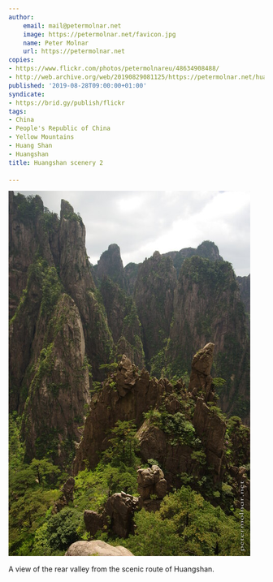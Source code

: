 ```yaml
---
author:
    email: mail@petermolnar.net
    image: https://petermolnar.net/favicon.jpg
    name: Peter Molnar
    url: https://petermolnar.net
copies:
- https://www.flickr.com/photos/petermolnareu/48634908488/
- http://web.archive.org/web/20190829081125/https://petermolnar.net/huangshan-scenery-2/
published: '2019-08-28T09:00:00+01:00'
syndicate:
- https://brid.gy/publish/flickr
tags:
- China
- People's Republic of China
- Yellow Mountains
- Huang Shan
- Huangshan
title: Huangshan scenery 2

---
```


![](huangshan-scenery-2.jpg)

A view of the rear valley from the scenic route of Huangshan.